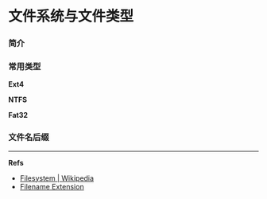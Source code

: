文件系统与文件类型
==================


### 简介

### 常用类型

**Ext4**

**NTFS**

**Fat32**

### 文件名后缀




---

**Refs**

* [Filesystem | Wikipedia](http://en.wikipedia.org/wiki/File_system)
* [Filename Extension](http://en.wikipedia.org/wiki/Filename_extension)